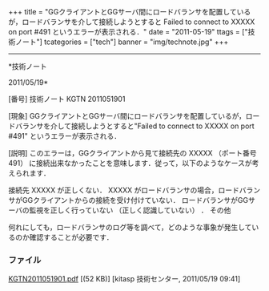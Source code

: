 ﻿+++
title = "GGクライアントとGGサーバ間にロードバランサを配置しているが，ロードバランサを介して接続しようとすると Failed to connect to XXXXX on port #491 というエラーが表示される．"
date = "2011-05-19"
ttags = ["技術ノート"]
tcategories = ["tech"]
banner = "img/technote.jpg"
+++

-----------------------------------------------------------------------------------------------------------------------------

*技術ノート

2011/05/19*


[番号]
技術ノート KGTN 2011051901

[現象]
GGクライアントとGGサーバ間にロードバランサを配置しているが，ロードバランサを介して接続しようとすると"Failed
to connect to XXXXX on port #491" というエラーが表示される．

[説明]
このエラーは，GGクライアントから見て接続先の XXXXX （ポート番号491）
に接続出来なかったことを意味します．従って，以下のようなケースが考えられます．

接続先 XXXXX が正しくない．
XXXXX
がロードバランサの場合，ロードバランサがGGクライアントからの接続を受け付けていない．
ロードバランサがGGサーバの監視を正しく行っていない
（正しく認識していない） ．
その他

何れにしても，ロードバランサのログ等を調べて，どのような事象が発生しているのか確認することが必要です．


### ファイル





[KGTN2011051901.pdf](http://techreport.kitasp.net/attachments/download/560/KGTN2011051901.pdf)
 [(52 KB)] [kitasp 技術センター, 2011/05/19
09:41]
